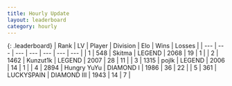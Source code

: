 ```yaml
---
title: Hourly Update
layout: leaderboard
category: hourly
---
```


{: .leaderboard}
| Rank | LV | Player | Division | Elo | Wins | Losses |
| --- | --- | --- | --- | --- | --- | --- |
| <span data-change="0">1</span> | 548 | <span title="ID: 402846">Skitma</span> | LEGEND | <span data-change="0">2068</span> | <span data-change="0">19</span> | <span data-change="0">1</span> |
| <span data-change="0">2</span> | 1462 | <span title="ID: 392407">Kunzut1k</span> | LEGEND | <span data-change="0">2007</span> | <span data-change="0">28</span> | <span data-change="0">11</span> |
| <span data-change="0">3</span> | 1315 | <span title="ID: 4783">pojlk</span> | LEGEND | <span data-change="0">2006</span> | <span data-change="0">14</span> | <span data-change="0">1</span> |
| <span data-change="0">4</span> | 2894 | <span title="ID: 164871">Hungry YuYu</span> | DIAMOND I | <span data-change="0">1986</span> | <span data-change="0">36</span> | <span data-change="0">22</span> |
| <span data-change="1">5</span> | 361 | <span title="ID: 623829">LUCKYSPAIN</span> | DIAMOND III | <span data-change="0">1943</span> | <span data-change="0">14</span> | <span data-change="0">7</span> |